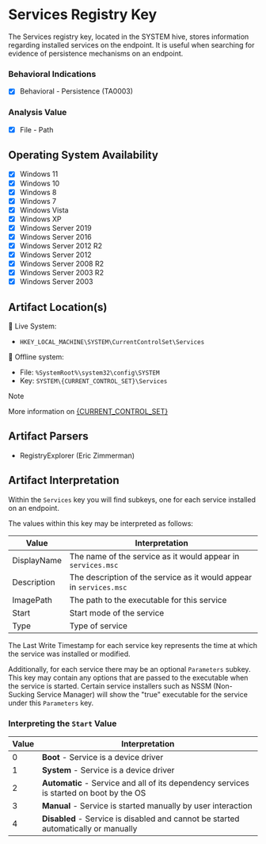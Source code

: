 # Services Registry Key
The Services registry key, located in the SYSTEM hive, stores information regarding installed services on the endpoint. It is useful when searching for evidence of persistence mechanisms on an endpoint. 

### Behavioral Indications
 - [x] Behavioral - Persistence (TA0003)

### Analysis Value
 - [x] File - Path

## Operating System Availability
 - [x] Windows 11
 - [x] Windows 10
 - [x] Windows 8
 - [x] Windows 7
 - [x] Windows Vista
 - [x] Windows XP
 - [x] Windows Server 2019
 - [x] Windows Server 2016
 - [x] Windows Server 2012 R2
 - [x] Windows Server 2012
 - [x] Windows Server 2008 R2
 - [x] Windows Server 2003 R2
 - [x] Windows Server 2003

## Artifact Location(s)
🔋 Live System:
- `HKEY_LOCAL_MACHINE\SYSTEM\CurrentControlSet\Services`

🔌 Offline system:
- File: `%SystemRoot%\system32\config\SYSTEM`
- Key: `SYSTEM\{CURRENT_CONTROL_SET}\Services`

> [!NOTE]
> More information on [{CURRENT_CONTROL_SET}](/enumeration/select.md)

## Artifact Parsers
 - RegistryExplorer (Eric Zimmerman)

## Artifact Interpretation
Within the `Services` key you will find subkeys, one for each service installed on an endpoint. 

The values within this key may be interpreted as follows:

| Value | Interpretation |
| --- | --- |
| DisplayName | The name of the service as it would appear in `services.msc` |
| Description | The description of the service as it would appear in `services.msc` |
| ImagePath | The path to the executable for this service |
| Start | Start mode of the service |
| Type | Type of service |

The Last Write Timestamp for each service key represents the time at which the service was installed or modified.

Additionally, for each service there may be an optional `Parameters` subkey. This key may contain any options that are passed to the executable when the service is started. Certain service installers such as NSSM (Non-Sucking Service Manager) will show the "true" executable for the service under this `Parameters` key.  

### Interpreting the ```Start``` Value
| Value | Interpretation |
| - | - |
| 0 | **Boot** - Service is a device driver |
| 1 | **System** - Service is a device driver |
| 2 | **Automatic** - Service and all of its dependency services is started on boot by the OS |
| 3 | **Manual** - Service is started manually by user interaction |
| 4 | **Disabled** - Service is disabled and cannot be started automatically or manually |

